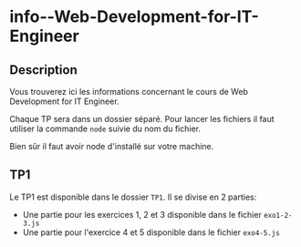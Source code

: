 # info--Web-Development-for-IT-Engineer

## Description

Vous trouverez ici les informations concernant le cours de Web Development for IT Engineer.

Chaque TP sera dans un dossier séparé.
Pour lancer les fichiers il faut utiliser la commande `node` suivie du nom du fichier.

Bien sûr il faut avoir node d'installé sur votre machine.

## TP1

Le TP1 est disponible dans le dossier `TP1`.
Il se divise en 2 parties:

- Une partie pour les exercices 1, 2 et 3 disponible dans le fichier `exo1-2-3.js`
- Une partie pour l'exercice 4 et 5 disponible dans le fichier `exo4-5.js`
